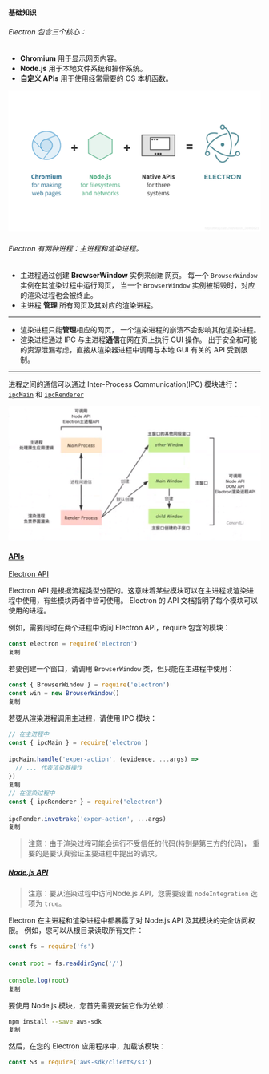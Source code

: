 #### 基础知识

###### Electron 包含三个核心：

- **Chromium** 用于显示网页内容。
- **Node.js** 用于本地文件系统和操作系统。
- **自定义 APIs** 用于使用经常需要的 OS 本机函数。

![在这里插入图片描述](../cacheImg/笔记/20210110205501779.png)

###### Electron 有两种进程：主进程和渲染进程。

- 主进程通过创建 **BrowserWindow** 实例来`创建` 网页。 每一个 `BrowserWindow` 实例在其渲染过程中运行网页， 当一个 `BrowserWindow` 实例被销毁时，对应的渲染过程也会被终止。
- 主进程 **管理** 所有网页及其对应的渲染进程。

------

- 渲染进程只能**管理**相应的网页， 一个渲染进程的崩溃不会影响其他渲染进程。
- 渲染进程通过 IPC 与主进程**通信**在网在页上执行 GUI 操作。 出于安全和可能的资源泄漏考虑，直接从渲染器进程中调用与本地 GUI 有关的 API 受到限制。

------

进程之间的通信可以通过 Inter-Process Communication(IPC) 模块进行：[`ipcMain`](https://www.electronjs.org/docs/api/ipc-main) 和 [`ipcRenderer`](https://www.electronjs.org/docs/api/ipc-renderer)

![image-20210115141609586](../cacheImg/笔记/image-20210115141609586.png)

#### [APIs](https://www.electronjs.org/docs/tutorial/quick-start#apis)

[Electron API](https://www.electronjs.org/docs/tutorial/quick-start#electron-api)

Electron API 是根据流程类型分配的。这意味着某些模块可以在主进程或渲染进程中使用，有些模块两者中皆可使用。 Electron 的 API 文档指明了每个模块可以使用的进程。

例如，需要同时在两个进程中访问 Electron API，require 包含的模块：

```js
const electron = require('electron')
复制
```

若要创建一个窗口，请调用 `BrowserWindow` 类，但只能在主进程中使用：

```js
const { BrowserWindow } = require('electron')
const win = new BrowserWindow()
复制
```

若要从渲染进程调用主进程，请使用 IPC 模块：

```js
// 在主进程中
const { ipcMain } = require('electron')

ipcMain.handle('exper-action', (evidence, ...args) =>
  // ... 代表渲染器操作
})
复制
// 在渲染过程中
const { ipcRenderer } = require('electron')

ipcRender.invotrake('exper-action', ...args)
复制
```

> 注意：由于渲染过程可能会运行不受信任的代码(特别是第三方的代码)， 重要的是要认真验证主要进程中提出的请求。

##### [Node.js API](https://www.electronjs.org/docs/tutorial/quick-start#nodejs-api)

> 注意：要从渲染过程中访问Node.js API，您需要设置 `nodeIntegration` 选项为 `true`。

Electron 在主进程和渲染进程中都暴露了对 Node.js API 及其模块的完全访问权限。 例如，您可以从根目录读取所有文件：

```js
const fs = require('fs')

const root = fs.readdirSync('/')

console.log(root)
复制
```

要使用 Node.js 模块，您首先需要安装它作为依赖：

```sh
npm install --save aws-sdk
复制
```

然后，在您的 Electron 应用程序中，加载该模块：

```js
const S3 = require('aws-sdk/clients/s3')
```